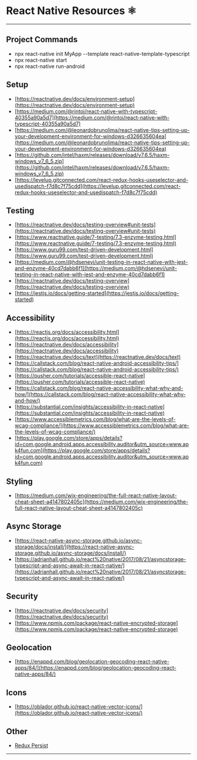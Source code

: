 # React Native Resources ⚛

***

## Project Commands

- npx react-native init MyApp --template react-native-template-typescript
- npx react-native start
- npx react-native run-android

## Setup

- [https://reactnative.dev/docs/environment-setup](https://reactnative.dev/docs/environment-setup)
- [https://medium.com/@rintoj/react-native-with-typescript-40355a90a5d7](https://medium.com/@rintoj/react-native-with-typescript-40355a90a5d7)
- [https://medium.com/@leonardobrunolima/react-native-tips-setting-up-your-development-environment-for-windows-d326635604ea](https://medium.com/@leonardobrunolima/react-native-tips-setting-up-your-development-environment-for-windows-d326635604ea)
- [https://github.com/intel/haxm/releases/download/v7.6.5/haxm-windows_v7_6_5.zip](https://github.com/intel/haxm/releases/download/v7.6.5/haxm-windows_v7_6_5.zip)
- [https://levelup.gitconnected.com/react-redux-hooks-useselector-and-usedispatch-f7d8c7f75cdd](https://levelup.gitconnected.com/react-redux-hooks-useselector-and-usedispatch-f7d8c7f75cdd)


## Testing

- [https://reactnative.dev/docs/testing-overview#unit-tests](https://reactnative.dev/docs/testing-overview#unit-tests)
- [https://www.reactnative.guide/7-testing/7.3-enzyme-testing.html](https://www.reactnative.guide/7-testing/7.3-enzyme-testing.html)
- [https://www.guru99.com/test-driven-development.html](https://www.guru99.com/test-driven-development.html)
- [https://medium.com/@hdsenevi/unit-testing-in-react-native-with-jest-and-enzyme-40cd7dabb6f1](https://medium.com/@hdsenevi/unit-testing-in-react-native-with-jest-and-enzyme-40cd7dabb6f1)
- [https://reactnative.dev/docs/testing-overview](https://reactnative.dev/docs/testing-overview)
- [https://jestjs.io/docs/getting-started](https://jestjs.io/docs/getting-started)

## Accessibility

- [https://reactjs.org/docs/accessibility.html](https://reactjs.org/docs/accessibility.html)
- [https://reactnative.dev/docs/accessibility](https://reactnative.dev/docs/accessibility)
- [https://reactnative.dev/docs/text](https://reactnative.dev/docs/text)
- [https://callstack.com/blog/react-native-android-accessibility-tips/](https://callstack.com/blog/react-native-android-accessibility-tips/)
- [https://pusher.com/tutorials/accessible-react-native](https://pusher.com/tutorials/accessible-react-native)
- [https://callstack.com/blog/react-native-accessibility-what-why-and-how/](https://callstack.com/blog/react-native-accessibility-what-why-and-how/)
- [https://substantial.com/insights/accessibility-in-react-native](https://substantial.com/insights/accessibility-in-react-native)
- [https://www.accessiblemetrics.com/blog/what-are-the-levels-of-wcag-compliance/](https://www.accessiblemetrics.com/blog/what-are-the-levels-of-wcag-compliance/)
- [https://play.google.com/store/apps/details?id=com.google.android.apps.accessibility.auditor&utm_source=www.apk4fun.com](https://play.google.com/store/apps/details?id=com.google.android.apps.accessibility.auditor&utm_source=www.apk4fun.com)

## Styling

- [https://medium.com/wix-engineering/the-full-react-native-layout-cheat-sheet-a4147802405c](https://medium.com/wix-engineering/the-full-react-native-layout-cheat-sheet-a4147802405c)

## Async Storage

- [https://react-native-async-storage.github.io/async-storage/docs/install/](https://react-native-async-storage.github.io/async-storage/docs/install/)
- [https://adrianhall.github.io/react%20native/2017/08/21/asyncstorage-typescript-and-async-await-in-react-native/](https://adrianhall.github.io/react%20native/2017/08/21/asyncstorage-typescript-and-async-await-in-react-native/)

## Security

- [https://reactnative.dev/docs/security](https://reactnative.dev/docs/security)
- [https://www.npmjs.com/package/react-native-encrypted-storage](https://www.npmjs.com/package/react-native-encrypted-storage)

## Geolocation

- [https://enappd.com/blog/geolocation-geocoding-react-native-apps/84/](https://enappd.com/blog/geolocation-geocoding-react-native-apps/84/)

## Icons

- [https://oblador.github.io/react-native-vector-icons/](https://oblador.github.io/react-native-vector-icons/)

## Other
- [Redux Persist](https://itnext.io/react-native-why-you-should-be-using-redux-persist-8ad1d68fa48b)

***
